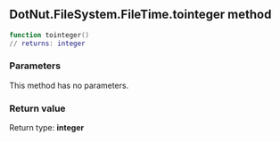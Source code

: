 ## DotNut.FileSystem.FileTime.tointeger method


```lua
function tointeger()
// returns: integer
```


### Parameters

This method has no parameters.

### Return value

Return type: **integer**

